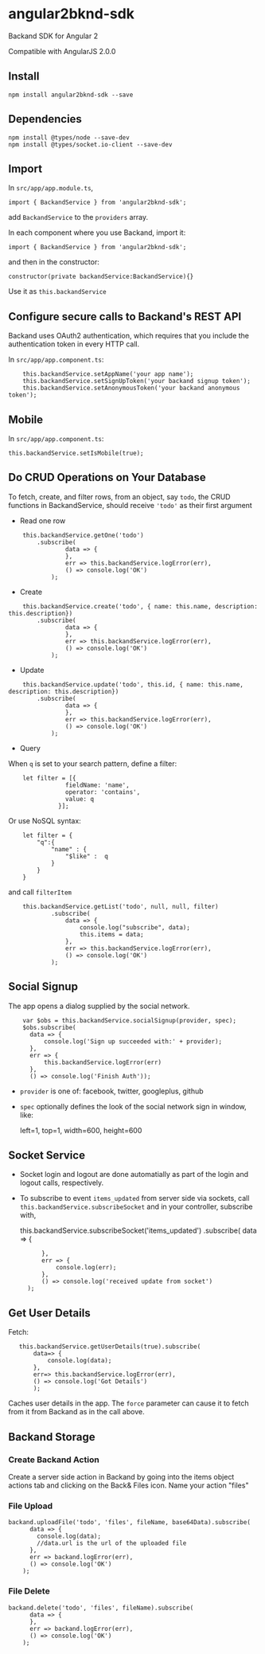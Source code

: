 # angular2bknd-sdk

Backand SDK for Angular 2 

Compatible with AngularJS 2.0.0

## Install

    npm install angular2bknd-sdk --save

## Dependencies

    npm install @types/node --save-dev 
    npm install @types/socket.io-client --save-dev 

## Import

In `src/app/app.module.ts`,

    import { BackandService } from 'angular2bknd-sdk';

add `BackandService` to the `providers` array.

In each component where you use Backand, import it:

    import { BackandService } from 'angular2bknd-sdk';

and then in the constructor:

    constructor(private backandService:BackandService){}

Use it as `this.backandService`

## Configure secure calls to Backand's REST API

Backand uses OAuth2 authentication, which requires that you include the authentication token in every HTTP call.

In `src/app/app.component.ts`:
    
        this.backandService.setAppName('your app name');
        this.backandService.setSignUpToken('your backand signup token');
        this.backandService.setAnonymousToken('your backand anonymous token');

## Mobile

In `src/app/app.component.ts`:

    this.backandService.setIsMobile(true);

## Do CRUD Operations on Your Database

To fetch, create, and filter rows, from an object, say `todo`, the CRUD functions in BackandService, should receive `'todo'` as their first argument

* Read one row

```
    this.backandService.getOne('todo')
        .subscribe(
                data => {
                },
                err => this.backandService.logError(err),
                () => console.log('OK')
            );
```

* Create

```
    this.backandService.create('todo', { name: this.name, description: this.description})
        .subscribe(
                data => {
                },
                err => this.backandService.logError(err),
                () => console.log('OK')
            );
```

* Update

```
    this.backandService.update('todo', this.id, { name: this.name, description: this.description})
        .subscribe(
                data => {
                },
                err => this.backandService.logError(err),
                () => console.log('OK')
            );
```

* Query

When `q` is set to your search pattern, define a filter:

```
    let filter = [{
                fieldName: 'name',
                operator: 'contains',
                value: q
              }];
```

Or use NoSQL syntax:

```
    let filter = {
        "q":{
            "name" : { 
                "$like" :  q
            }
        }
    }

```

and call `filterItem` 

```
    this.backandService.getList('todo', null, null, filter)
            .subscribe(
                data => {
                    console.log("subscribe", data);
                    this.items = data;
                },
                err => this.backandService.logError(err),
                () => console.log('OK')
            );
```

## Social Signup 

The app opens a dialog supplied by the social network. 

```
    var $obs = this.backandService.socialSignup(provider, spec);
    $obs.subscribe(                
      data => {
          console.log('Sign up succeeded with:' + provider);           
      },
      err => {
          this.backandService.logError(err)
      },
      () => console.log('Finish Auth'));
```

* `provider` is one of: facebook, twitter, googleplus, github
* `spec` optionally defines the look of the social network sign in window, like:

     left=1, top=1, width=600, height=600


## Socket Service
  
* Socket login and logout are done automatially as part of the login and logout calls, respectively.

* To subscribe to event `items_updated` from server side via sockets, 
call `this.backandService.subscribeSocket` and in your controller, subscribe with,

    this.backandService.subscribeSocket('items_updated')
      .subscribe(
            data => {
             
            },
            err => {
                console.log(err);
            },
            () => console.log('received update from socket')
        );

## Get User Details

Fetch:

       this.backandService.getUserDetails(true).subscribe(
           data=> {
               console.log(data);
           },
           err=> this.backandService.logError(err),
           () => console.log('Got Details')
           );

Caches user details in the app. The `force` parameter can cause it to fetch from it from Backand as in the call above.

## Backand Storage

### Create Backand Action

Create a server side action in Backand by going into the items object actions tab and clicking on the Back& Files icon. Name your action "files"

### File Upload

    backand.uploadFile('todo', 'files', fileName, base64Data).subscribe(
          data => { 
            console.log(data);
            //data.url is the url of the uploaded file
          }, 
          err => backand.logError(err),
          () => console.log('OK')
        );

### File Delete

    backand.delete('todo', 'files', fileName).subscribe(
          data => { 
          }, 
          err => backand.logError(err),
          () => console.log('OK')
        );
